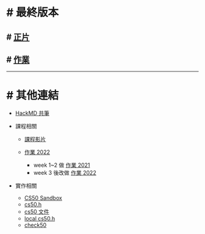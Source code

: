 ###### <!-- ref -->

[正片]: https://youtu.be/AcWIE9qazLI?list=RDCMUCcabW7890RKJzL968QWEykA
[作業]: https://cs50.harvard.edu/x/2022/
[課程影片]: https://www.bilibili.com/video/BV1DA411Y7jk
[cs50 sandbox]: https://sandbox.cs50.io/
[作業 2021]: https://cs50.harvard.edu/x/2021/
[作業 2022]: :https://cs50.harvard.edu/x/2022/
[cs50.h]: https://vscode.dev/github/cs50/libcs50/blob/main/src/cs50.h
[hackmd 共筆]: https://hackmd.io/3HX_gF4JQOSY6W7W7tnQ6A
[cs50 文件]: https://manual.cs50.io/
[check50]: https://github.com/cs50/check50
[local cs50.h]: https://github.com/cs50/libcs50

 <!-- ref -->

# # 最終版本

## # [正片]

## # [作業]

---

# # 其他連結

- [HackMD 共筆]

- 課程相關

  - [課程影片]

  - [作業 2022]

    - week 1~2 做 [作業 2021]
    - week 3 後改做 [作業 2022]

- 實作相關

  - [CS50 Sandbox]
  - [cs50.h]
  - [cs50 文件]
  - [local cs50.h]
  - [check50]
